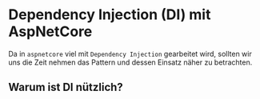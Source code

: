 # Dependency Injection (DI) mit AspNetCore

Da in `aspnetcore` viel mit `Dependency Injection` gearbeitet wird, sollten wir uns die Zeit nehmen das Pattern und dessen Einsatz näher zu betrachten.

## Warum ist DI nützlich?

